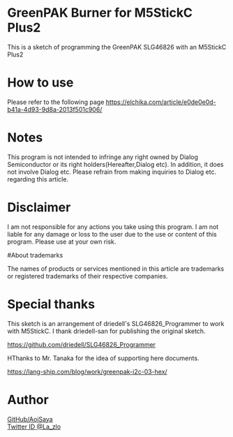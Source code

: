 # GreenPAK Burner for M5StickC Plus2

This is a sketch of programming the GreenPAK SLG46826 with an M5StickC Plus2

# How to use

Please refer to the following page
https://elchika.com/article/e0de0e0d-b41a-4d93-9d8a-2013f501c906/


# Notes

This program is not intended to infringe any right owned by Dialog Semiconductor or its right holders(Hereafter,Dialog etc). In addition, it does not involve Dialog etc. Please refrain from making inquiries to Dialog etc. regarding this article.


# Disclaimer

I am not responsible for any actions you take using this program. I am not liable for any damage or loss to the user due to the use or content of  this program. Please use at your own risk.


#About trademarks

The names of products or services mentioned in this article are trademarks or registered trademarks of their respective companies.


# Special thanks

This sketch is an arrangement of driedell's SLG46826_Programmer to work with M5StickC.
I thank driedell-san for publishing the original sketch.

https://github.com/driedell/SLG46826_Programmer

HThanks to Mr. Tanaka for the idea of supporting here documents.

https://lang-ship.com/blog/work/greenpak-i2c-03-hex/

# Author  
[GitHub/AoiSaya](https://github.com/AoiSaya)  
[Twitter ID @La_zlo](https://twitter.com/La_zlo)  

